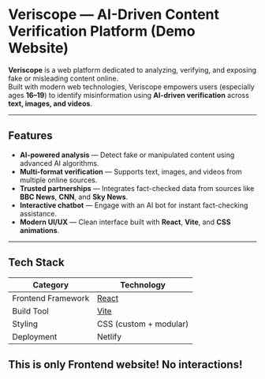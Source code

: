 # Veriscope — AI-Driven Content Verification Platform (Demo Website)

**Veriscope** is a web platform dedicated to analyzing, verifying, and exposing fake or misleading content online.  
Built with modern web technologies, Veriscope empowers users (especially ages **16–19**) to identify misinformation using **AI-driven verification** across **text, images, and videos**.

---

## Features

- **AI-powered analysis** — Detect fake or manipulated content using advanced AI algorithms.  
- **Multi-format verification** — Supports text, images, and videos from multiple online sources.  
- **Trusted partnerships** — Integrates fact-checked data from sources like **BBC News**, **CNN**, and **Sky News**.  
- **Interactive chatbot** — Engage with an AI bot for instant fact-checking assistance.  
- **Modern UI/UX** — Clean interface built with **React**, **Vite**, and **CSS animations**.  

---

## Tech Stack

| Category | Technology |
|-----------|-------------|
| Frontend Framework | [React](https://react.dev/) |
| Build Tool | [Vite](https://vitejs.dev/) |
| Styling | CSS (custom + modular) |
| Deployment | Netlify |


## This is only Frontend website! No interactions!
